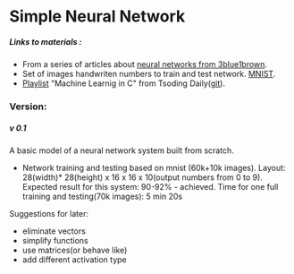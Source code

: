 # Simple Neural Network



##### Links to materials : 
- From a series of articles about [neural networks from 3blue1brown](https://www.3blue1brown.com/topics/neural-networks).
- Set of images handwriten numbers to train and test network. [MNIST](http://yann.lecun.com/exdb/mnist/).
- [Playlist](https://youtube.com/playlist?list=PLpM-Dvs8t0VZPZKggcql-MmjaBdZKeDMw&si=E0QbbvSYvnOOYZZi)  "Machine Learnig in C" from Tsoding Daily([git](https://github.com/tsoding/nn.h)).


### Version:

##### v 0.1
 
A basic model of a neural network system built from scratch.
- Network training and testing based on mnist (60k+10k images). Layout: 28(width)* 28(height) x 16 x 16 x 10(output numbers from 0 to 9). Expected result for this system: 90-92% - achieved. Time for one full training and testing(70k images): 5 min 20s


Suggestions for later:
- eliminate vectors
- simplify functions
- use matrices(or behave like)
- add different activation type
